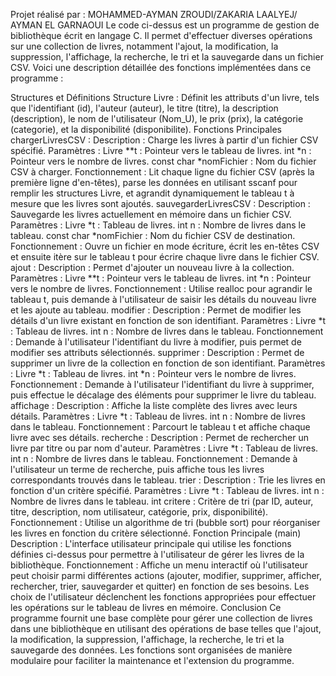 Projet réalisé par : MOHAMMED-AYMAN ZROUDI/ZAKARIA LAALYEJ/ AYMAN EL GARNAOUI
Le code ci-dessus est un programme de gestion de bibliothèque écrit en langage C. Il permet d'effectuer diverses opérations sur une collection de livres, notamment l'ajout, la modification, la suppression, l'affichage, la recherche, le tri et la sauvegarde dans un fichier CSV. Voici une description détaillée des fonctions implémentées dans ce programme :

Structures et Définitions
Structure Livre :
Définit les attributs d'un livre, tels que l'identifiant (id), l'auteur (auteur), le titre (titre), la description (description), le nom de l'utilisateur (Nom_U), le prix (prix), la catégorie (categorie), et la disponibilité (disponibilite).
Fonctions Principales
chargerLivresCSV :
Description : Charge les livres à partir d'un fichier CSV spécifié.
Paramètres :
Livre **t : Pointeur vers le tableau de livres.
int *n : Pointeur vers le nombre de livres.
const char *nomFichier : Nom du fichier CSV à charger.
Fonctionnement : Lit chaque ligne du fichier CSV (après la première ligne d'en-têtes), parse les données en utilisant sscanf pour remplir les structures Livre, et agrandit dynamiquement le tableau t à mesure que les livres sont ajoutés.
sauvegarderLivresCSV :
Description : Sauvegarde les livres actuellement en mémoire dans un fichier CSV.
Paramètres :
Livre *t : Tableau de livres.
int n : Nombre de livres dans le tableau.
const char *nomFichier : Nom du fichier CSV de destination.
Fonctionnement : Ouvre un fichier en mode écriture, écrit les en-têtes CSV et ensuite itère sur le tableau t pour écrire chaque livre dans le fichier CSV.
ajout :
Description : Permet d'ajouter un nouveau livre à la collection.
Paramètres :
Livre **t : Pointeur vers le tableau de livres.
int *n : Pointeur vers le nombre de livres.
Fonctionnement : Utilise realloc pour agrandir le tableau t, puis demande à l'utilisateur de saisir les détails du nouveau livre et les ajoute au tableau.
modifier :
Description : Permet de modifier les détails d'un livre existant en fonction de son identifiant.
Paramètres :
Livre *t : Tableau de livres.
int n : Nombre de livres dans le tableau.
Fonctionnement : Demande à l'utilisateur l'identifiant du livre à modifier, puis permet de modifier ses attributs sélectionnés.
supprimer :
Description : Permet de supprimer un livre de la collection en fonction de son identifiant.
Paramètres :
Livre *t : Tableau de livres.
int *n : Pointeur vers le nombre de livres.
Fonctionnement : Demande à l'utilisateur l'identifiant du livre à supprimer, puis effectue le décalage des éléments pour supprimer le livre du tableau.
affichage :
Description : Affiche la liste complète des livres avec leurs détails.
Paramètres :
Livre *t : Tableau de livres.
int n : Nombre de livres dans le tableau.
Fonctionnement : Parcourt le tableau t et affiche chaque livre avec ses détails.
recherche :
Description : Permet de rechercher un livre par titre ou par nom d'auteur.
Paramètres :
Livre *t : Tableau de livres.
int n : Nombre de livres dans le tableau.
Fonctionnement : Demande à l'utilisateur un terme de recherche, puis affiche tous les livres correspondants trouvés dans le tableau.
trier :
Description : Trie les livres en fonction d'un critère spécifié.
Paramètres :
Livre *t : Tableau de livres.
int n : Nombre de livres dans le tableau.
int critere : Critère de tri (par ID, auteur, titre, description, nom utilisateur, catégorie, prix, disponibilité).
Fonctionnement : Utilise un algorithme de tri (bubble sort) pour réorganiser les livres en fonction du critère sélectionné.
Fonction Principale (main)
Description : L'interface utilisateur principale qui utilise les fonctions définies ci-dessus pour permettre à l'utilisateur de gérer les livres de la bibliothèque.
Fonctionnement : Affiche un menu interactif où l'utilisateur peut choisir parmi différentes actions (ajouter, modifier, supprimer, afficher, rechercher, trier, sauvegarder et quitter) en fonction de ses besoins. Les choix de l'utilisateur déclenchent les fonctions appropriées pour effectuer les opérations sur le tableau de livres en mémoire.
Conclusion
Ce programme fournit une base complète pour gérer une collection de livres dans une bibliothèque en utilisant des opérations de base telles que l'ajout, la modification, la suppression, l'affichage, la recherche, le tri et la sauvegarde des données. Les fonctions sont organisées de manière modulaire pour faciliter la maintenance et l'extension du programme.
